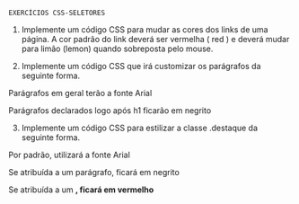     EXERCÍCIOS CSS-SELETORES
    
1. Implemente um código CSS para mudar as cores dos links de uma página. A cor padrão do link deverá ser vermelha ( red ) e deverá mudar para limão (lemon) quando sobreposta pelo mouse.

2. Implemente um código CSS que irá customizar os parágrafos da seguinte forma.

Parágrafos em geral terão a fonte Arial

Parágrafos declarados logo após h1 ficarão em negrito

3. Implemente um código CSS para estilizar a classe .destaque da seguinte forma.

Por padrão, utilizará a fonte Arial

Se atribuída a um parágrafo, ficará em negrito

Se atribuída a um <strong> , ficará em vermelho
